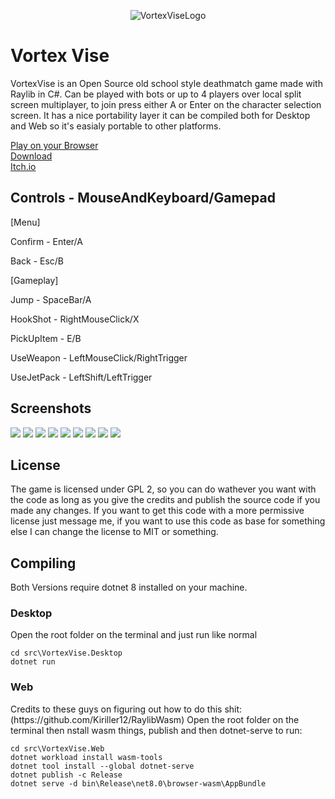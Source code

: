 <p align="center">
	<img src="/Resources/Common/vortex-vise-logo.png" alt="VortexViseLogo" />
</p>
<h1>Vortex Vise</h1>
VortexVise is an Open Source old school style deathmatch game made with Raylib in C#.  
Can be played with bots or up to 4 players over local split screen multiplayer, to join press either A or Enter on the character selection screen.  
It has a nice portability layer it can be compiled both for Desktop and Web so it's easialy portable to other platforms.  

[Play on your Browser](https://samuelfontes.github.io/VortexViseDemo/)  
[Download](https://github.com/SamuelFontes/VortexVise/releases/download/release/VortexVise.zip)  
[Itch.io](https://samuelfontes.itch.io/vortexvise)
<h2>Controls - MouseAndKeyboard/Gamepad  </h2>
[Menu]  

Confirm - Enter/A  

Back - Esc/B  

[Gameplay]  

Jump - SpaceBar/A   

HookShot - RightMouseClick/X  

PickUpItem - E/B  

UseWeapon - LeftMouseClick/RightTrigger  

UseJetPack - LeftShift/LeftTrigger  

<h2>Screenshots</h2>
<img src="/Screenshots/screenshot000.png" />
<img src="/Screenshots/screenshot0001.png" />
<img src="/Screenshots/screenshot0002.png" />
<img src="/Screenshots/screenshot001.png" />
<img src="/Screenshots/screenshot0012.png" />
<img src="/Screenshots/screenshot002.png" />
<img src="/Screenshots/screenshot003.png" />
<img src="/Screenshots/screenshot004.png" />
<img src="/Screenshots/screenshot005.png" />

<h2>License</h2>
The game is licensed under GPL 2, so you can do wathever you want with the code as long as you give the credits and publish the source code if you made any changes.  
If you want to get this code with a more permissive license just message me, if you want to use this code as base for something else I can change the license to MIT or something. 

<h2>Compiling</h2>
Both Versions require dotnet 8 installed on your machine.  
<h3>Desktop</h3>
Open the root folder on the terminal and just run like normal

```
cd src\VortexVise.Desktop
dotnet run
```

<h3>Web</h3>
Credits to these guys on figuring out how to do this shit: (https://github.com/Kiriller12/RaylibWasm)  
Open the root folder on the terminal then nstall wasm things, publish and then dotnet-serve to run:  

```
cd src\VortexVise.Web
dotnet workload install wasm-tools
dotnet tool install --global dotnet-serve
dotnet publish -c Release
dotnet serve -d bin\Release\net8.0\browser-wasm\AppBundle
```

